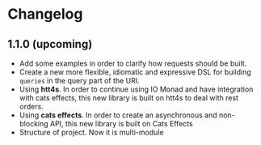 # Changelog

## 1.1.0 (upcoming)

*  Add some examples in order to clarify how requests should be built.
*  Create a new more flexible, idiomatic and expressive DSL for building `queries` in the query part of the URI.
*  Using **htt4s**. In order to continue using IO Monad and have integration with cats effects, this new library is built on htt4s to deal with rest orders.
*  Using **cats effects**. In order to create an asynchronous and non-blocking API, this new library is built on Cats Effects
*  Structure of project. Now it is multi-module
###